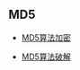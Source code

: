 ## MD5

- [MD5算法加密](http://mp.weixin.qq.com/s/k-ToL356asWtS_PN30Z17w)

- [MD5算法破解](http://mp.weixin.qq.com/s/fLwwu9Ol21SfMRBzA_OyQg)